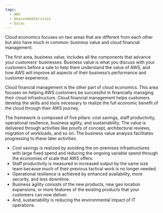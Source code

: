 ```yaml
---
tags:
  - AWS
  - AmazonWebServices
  - Sales
---
```

Cloud economics focuses on two areas that are different from each other but also have much in common: business value and cloud financial management.

The first area, business value, includes all the components that advance your customers’ businesses. Business value is what you discuss with your customers before a sale to help them understand the value of AWS, and how AWS will improve all aspects of their business’s performance and customer experience.

Cloud financial management is the other part of cloud economics. This area focuses on helping AWS customers be successful in financially managing their cloud infrastructure. Cloud financial management helps customers develop the skills and tools necessary to realize the full economic benefit of the cloud through their AWS journey.

The framework is composed of five pillars: cost savings, staff productivity, operational resilience, business agility, and sustainability.
The value is delivered through activities like proofs of concept, architectural reviews, migration of workloads, and so on. The business value analysis facilitates progressing to these later activities.

- Cost savings is realized by avoiding the on-premises infrastructures with large fixed spend and reducing the ongoing variable spend through the economies of scale that AWS offers.
- Staff productivity is measured in increased output by the same size team because much of their previous tactical work is no longer needed.
- Operational resilience is achieved by enhanced availability, more security, and less downtime.
- Business agility consists of the new products, new geo location expansions, or more features of the existing products that your customers can now deliver.
- And, sustainability is reducing the environmental impact of IT operations.